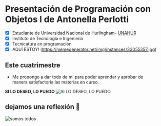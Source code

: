 # Presentación de Programación con Objetos I de Antonella Perlotti
- [x] Estudiante de Universidad Nacional de Hurlingham- [UNAHUR](https://unahur.edu.ar)
- [x] Instituto de Tecnología e Ingeniería 
- [x] Tecnicatura en programación
- [x] AQUÍ ESTOY! (https://memegenerator.net/img/instances/33055357.jpg)

## Este cuatrimestre 
* Me propongo a dar todo de mi para poder aprender y aprobar de manera satisfactoria las materias en curso.

**SI LO DESEO, LO PUEDO**
![SI LO DESEO, LO PUEDO.](https://c.tenor.com/1W4R6ZgpcVsAAAAM/ricardofort-dancing.gif)

## dejamos una reflexión 🤪
![somos todos](https://encrypted-tbn0.gstatic.com/images?q=tbn:ANd9GcQ9gcrA_BmfUcLZ3zkLdt5y55BkDSXBwSbhmg&usqp=CAU)
